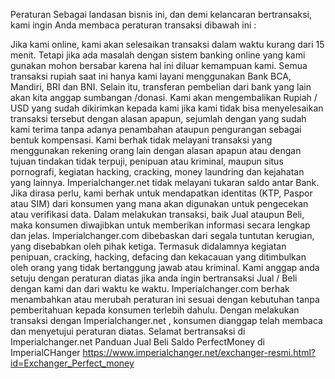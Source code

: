 Peraturan
Sebagai landasan bisnis ini, dan demi kelancaran bertransaksi, kami ingin Anda membaca peraturan transaksi dibawah ini :

Jika kami online, kami akan selesaikan transaksi dalam waktu kurang dari 15 menit. Tetapi jika ada masalah dengan sistem banking online yang kami gunakan mohon bersabar karena hal ini diluar kemampuan kami.
Semua transaksi rupiah saat ini hanya kami layani menggunakan Bank BCA, Mandiri, BRI dan BNI. Selain itu, transferan pembelian dari bank yang lain akan kita anggap sumbangan /donasi.
Kami akan mengembalikan Rupiah / USD yang sudah dikirimkan kepada kami jika kami tidak bisa menyelesaikan transaksi tersebut dengan alasan apapun, sejumlah dengan yang sudah kami terima tanpa adanya penambahan ataupun pengurangan sebagai bentuk kompensasi.
Kami berhak tidak melayani transaksi yang menggunakan rekening orang lain dengan alasan apapun atau dengan tujuan tindakan tidak terpuji, penipuan atau kriminal, maupun situs pornografi, kegiatan hacking, cracking, money laundring dan kejahatan yang lainnya.
Imperialchanger.net tidak melayani tukaran saldo antar Bank.
Jika dirasa perlu, kami berhak untuk mendapatkan identitas (KTP, Paspor atau SIM) dari konsumen yang mana akan digunakan untuk pengecekan atau verifikasi data.
Dalam melakukan transaksi, baik Jual ataupun Beli, maka konsumen diwajibkan untuk memberikan informasi secara lengkap dan jelas.
Imperialchanger.com dibebaskan dari segala tuntutan kerugian, yang disebabkan oleh pihak ketiga. Termasuk didalamnya kegiatan penipuan, cracking, hacking, defacing dan kekacauan yang ditimbulkan oleh orang yang tidak bertanggung jawab atau kriminal.
Kami anggap anda setuju dengan peraturan diatas jika anda ingin bertransaksi Jual / Beli dengan kami dan dari waktu ke waktu.
Imperialchanger.com berhak menambahkan atau merubah peraturan ini sesuai dengan kebutuhan tanpa pemberitahuan kepada konsumen terlebih dahulu.
Dengan melakukan transaksi dengan Imperialchanger.net , konsumen dianggap telah membaca dan menyetujui peraturan diatas.
Selamat bertransaksi di Imperialchanger.net
Panduan Jual Beli Saldo PerfectMoney di ImperialCHanger
https://www.imperialchanger.net/exchanger-resmi.html?id=Exchanger_Perfect_money
